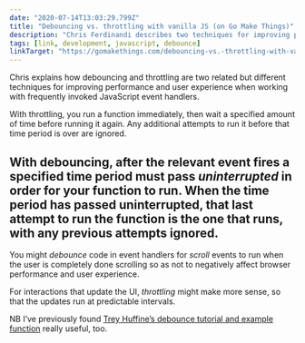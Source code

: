 ```yaml
---
date: "2020-07-14T13:03:29.799Z"
title: "Debouncing vs. throttling with vanilla JS (on Go Make Things)"
description: "Chris Ferdinandi describes two techniques for improving performance when working with frequently invoked JavaScript event handlers"
tags: [link, development, javascript, debounce]
linkTarget: "https://gomakethings.com/debouncing-vs.-throttling-with-vanilla-js/"
---
```

Chris explains how debouncing and throttling are two related but different techniques for improving performance and user experience when working with frequently invoked JavaScript event handlers.

With throttling, you run a function immediately, then wait a specified amount of time before running it again. Any additional attempts to run it before that time period is over are ignored.

With debouncing, after the relevant event fires a specified time period must pass _uninterrupted_ in order for your function to run. When the time period has passed uninterrupted, that last attempt to run the function is the one that runs, with any previous attempts ignored.
---

You might _debounce_ code in event handlers for _scroll_ events to run when the user is completely done scrolling so as not to negatively affect browser performance and user experience.

For interactions that update the UI, _throttling_ might make more sense, so that the updates run at predictable intervals.

NB I’ve previously found [Trey Huffine’s debounce tutorial and example function](https://levelup.gitconnected.com/debounce-in-javascript-improve-your-applications-performance-5b01855e086) really useful, too.
